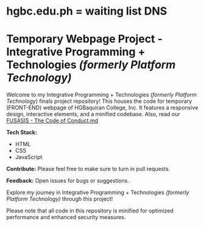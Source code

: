 # hgbc.edu.ph = waiting list DNS
# Temporary Webpage Project - Integrative Programming + Technologies _(formerly Platform Technology)_

Welcome to my Integrative Programming + Technologies _(formerly Platform Technology_) finals project repository! This houses the code for temporary (FRONT-END) webpage of HGBaquiran College, Inc. It features a responsive design, interactive elements, and a minified codebase. 
Also, read our [FUSASIS - The Code of Conduct.md](https://github.com/jesusdiazjess/hgbc.edu.ph?tab=coc-ov-file)

**Tech Stack:**
- HTML
- CSS
- JavaScript

**Contribute:**
Please feel free to make sure to turn in pull requests.

**Feedback:**
Open issues for bugs or suggestions.

Explore my journey in Integrative Programming + Technologies _(formerly Platform Technology)_ through this project!

Please note that all code in this repository is minified for optimized performance and enhanced security measures.
